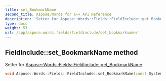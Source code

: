 ```yaml
---
title: set_BookmarkName
second_title: Aspose.Words for C++ API Reference
description: 'Setter for Aspose::Words::Fields::FieldInclude::get_BookmarkName.'
type: docs
weight: 53
url: /cpp/aspose.words.fields/fieldinclude/set_bookmarkname/
---
```

## FieldInclude::set_BookmarkName method


Setter for [Aspose::Words::Fields::FieldInclude::get_BookmarkName](../get_bookmarkname/).

```cpp
void Aspose::Words::Fields::FieldInclude::set_BookmarkName(const System::String &value)
```

